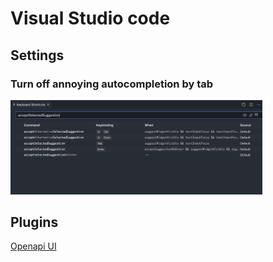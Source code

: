 # Visual Studio code

## Settings
### Turn off annoying autocompletion by tab

<img src="img/vscode/vscode_remove_autocompletion_by_tab.png" width=80% height=80%></img>

## Plugins
[Openapi UI](https://marketplace.visualstudio.com/items?itemName=Arjun.swagger-viewer)
